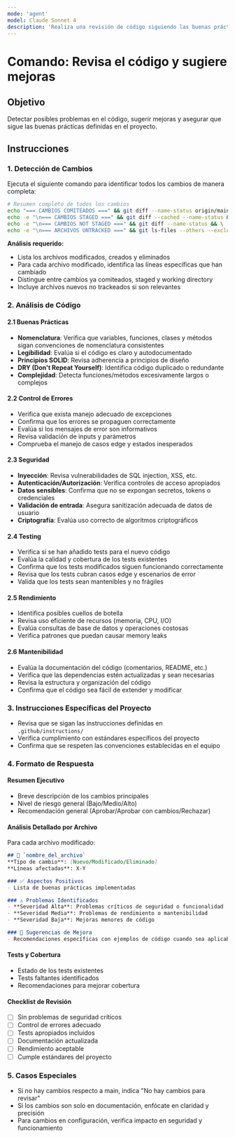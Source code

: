 ```yaml
---
mode: 'agent'
model: Claude Sonnet 4
description: 'Realiza una revisión de código siguiendo las buenas prácticas definidas'
---
```


# Comando: Revisa el código y sugiere mejoras

## Objetivo

Detectar posibles problemas en el código, sugerir mejoras y asegurar que sigue las buenas prácticas definidas en el proyecto.

## Instrucciones

### 1. Detección de Cambios

Ejecuta el siguiente comando para identificar todos los cambios de manera completa:

```bash
# Resumen completo de todos los cambios
echo "=== CAMBIOS COMITEADOS ===" && git diff --name-status origin/main..HEAD && \
echo -e "\n=== CAMBIOS STAGED ===" && git diff --cached --name-status && \
echo -e "\n=== CAMBIOS NOT STAGED ===" && git diff --name-status && \
echo -e "\n=== ARCHIVOS UNTRACKED ===" && git ls-files --others --exclude-standard
```

**Análisis requerido:**
- Lista los archivos modificados, creados y eliminados
- Para cada archivo modificado, identifica las líneas específicas que han cambiado
- Distingue entre cambios ya comiteados, staged y working directory
- Incluye archivos nuevos no trackeados si son relevantes

### 2. Análisis de Código

#### 2.1 Buenas Prácticas
- **Nomenclatura**: Verifica que variables, funciones, clases y métodos sigan convenciones de nomenclatura consistentes
- **Legibilidad**: Evalúa si el código es claro y autodocumentado
- **Principios SOLID**: Revisa adherencia a principios de diseño
- **DRY (Don't Repeat Yourself)**: Identifica código duplicado o redundante
- **Complejidad**: Detecta funciones/métodos excesivamente largos o complejos

#### 2.2 Control de Errores
- Verifica que exista manejo adecuado de excepciones
- Confirma que los errores se propaguen correctamente
- Evalúa si los mensajes de error son informativos
- Revisa validación de inputs y parámetros
- Comprueba el manejo de casos edge y estados inesperados

#### 2.3 Seguridad
- **Inyección**: Revisa vulnerabilidades de SQL injection, XSS, etc.
- **Autenticación/Autorización**: Verifica controles de acceso apropiados
- **Datos sensibles**: Confirma que no se expongan secretos, tokens o credenciales
- **Validación de entrada**: Asegura sanitización adecuada de datos de usuario
- **Criptografía**: Evalúa uso correcto de algoritmos criptográficos

#### 2.4 Testing
- Verifica si se han añadido tests para el nuevo código
- Evalúa la calidad y cobertura de los tests existentes
- Confirma que los tests modificados siguen funcionando correctamente
- Revisa que los tests cubran casos edge y escenarios de error
- Valida que los tests sean mantenibles y no frágiles

#### 2.5 Rendimiento
- Identifica posibles cuellos de botella
- Revisa uso eficiente de recursos (memoria, CPU, I/O)
- Evalúa consultas de base de datos y operaciones costosas
- Verifica patrones que puedan causar memory leaks

#### 2.6 Mantenibilidad
- Evalúa la documentación del código (comentarios, README, etc.)
- Verifica que las dependencias estén actualizadas y sean necesarias
- Revisa la estructura y organización del código
- Confirma que el código sea fácil de extender y modificar

### 3. Instrucciones Específicas del Proyecto
- Revisa que se sigan las instrucciones definidas en `.github/instructions/`
- Verifica cumplimiento con estándares específicos del proyecto
- Confirma que se respeten las convenciones establecidas en el equipo

### 4. Formato de Respuesta

#### Resumen Ejecutivo
- Breve descripción de los cambios principales
- Nivel de riesgo general (Bajo/Medio/Alto)
- Recomendación general (Aprobar/Aprobar con cambios/Rechazar)

#### Análisis Detallado por Archivo
Para cada archivo modificado:
```markdown
## 📄 `nombre_del_archivo`
**Tipo de cambio**: [Nuevo/Modificado/Eliminado]
**Líneas afectadas**: X-Y

### ✅ Aspectos Positivos
- Lista de buenas prácticas implementadas

### ⚠️ Problemas Identificados
- **Severidad Alta**: Problemas críticos de seguridad o funcionalidad
- **Severidad Media**: Problemas de rendimiento o mantenibilidad
- **Severidad Baja**: Mejoras menores de código

### 🔧 Sugerencias de Mejora
- Recomendaciones específicas con ejemplos de código cuando sea aplicable
```

#### Tests y Cobertura
- Estado de los tests existentes
- Tests faltantes identificados
- Recomendaciones para mejorar cobertura

#### Checklist de Revisión
- [ ] Sin problemas de seguridad críticos
- [ ] Control de errores adecuado
- [ ] Tests apropiados incluidos
- [ ] Documentación actualizada
- [ ] Rendimiento aceptable
- [ ] Cumple estándares del proyecto

### 5. Casos Especiales
- Si no hay cambios respecto a main, indica "No hay cambios para revisar"
- Si los cambios son solo en documentación, enfócate en claridad y precisión
- Para cambios en configuración, verifica impacto en seguridad y funcionamiento

